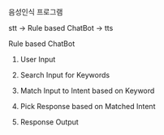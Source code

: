 음성인식 프로그램

stt -> Rule based ChatBot -> tts

Rule based ChatBot

1. User Input

2. Search Input for Keywords

3. Match Input to Intent based on Keyword

4. Pick Response based on Matched Intent

5. Response Output
